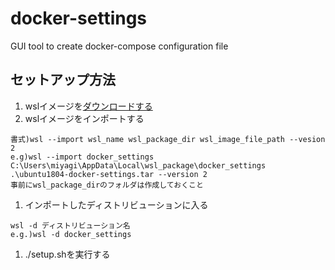 # docker-settings
GUI tool to create docker-compose configuration file

## セットアップ方法

1. wslイメージを[ダウンロードする](https://www.google.com/url?q=https://drive.google.com/drive/folders/1F3u5j7U9qUmzYZm8SSHcxHDnanI-iRAm&sa=D&source=hangouts&ust=1597329542724000&usg=AFQjCNGQwWmYJl_Wo7WdBFhD8KHqHQPZ7Q)
1. wslイメージをインポートする
```
書式)wsl --import wsl_name wsl_package_dir wsl_image_file_path --vesion 2
e.g)wsl --import docker_settings C:\Users\miyagi\AppData\Local\wsl_package\docker_settings .\ubuntu1804-docker-settings.tar --version 2
事前にwsl_package_dirのフォルダは作成しておくこと
```
1. インポートしたディストリビューションに入る
```
wsl -d ディストリビューション名
e.g.)wsl -d docker_settings
```

1. ./setup.shを実行する
